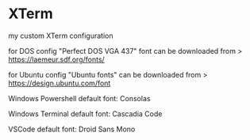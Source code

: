 # XTerm

my custom XTerm configuration

for DOS config "Perfect DOS VGA 437" font can be downloaded from > https://laemeur.sdf.org/fonts/

for Ubuntu config "Ubuntu fonts" can be downloaded from > https://design.ubuntu.com/font

Windows Powershell default font: Consolas

Windows Terminal default font: Cascadia Code

VSCode default font: Droid Sans Mono